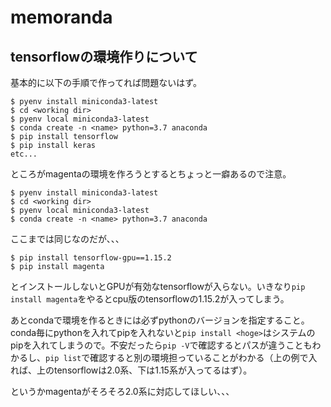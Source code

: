 # memoranda

## tensorflowの環境作りについて

基本的に以下の手順で作ってれば問題ないはず。

```
$ pyenv install miniconda3-latest
$ cd <working dir>
$ pyenv local miniconda3-latest
$ conda create -n <name> python=3.7 anaconda
$ pip install tensorflow
$ pip install keras
etc...
```

ところがmagentaの環境を作ろうとするとちょっと一癖あるので注意。

```
$ pyenv install miniconda3-latest
$ cd <working dir>
$ pyenv local miniconda3-latest
$ conda create -n <name> python=3.7 anaconda
```
ここまでは同じなのだが、、、

```
$ pip install tensorflow-gpu==1.15.2
$ pip install magenta
```

とインストールしないとGPUが有効なtensorflowが入らない。いきなり`pip install magenta`をやるとcpu版のtensorflowの1.15.2が入ってしまう。

あとcondaで環境を作るときには必ずpythonのバージョンを指定すること。conda毎にpythonを入れてpipを入れないと`pip install <hoge>`はシステムのpipを入れてしまうので。不安だったら`pip -V`で確認するとパスが違うこともわかるし、`pip list`で確認すると別の環境担っていることがわかる（上の例で入れば、上のtensorflowは2.0系、下は1.15系が入ってるはず）。

というかmagentaがそろそろ2.0系に対応してほしい、、、
